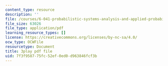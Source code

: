 ```yaml
---
content_type: resource
description: ''
file: /courses/6-041-probabilistic-systems-analysis-and-applied-probability-fall-2010/7f3f958775fc52ef0ed0d963846fcf3b_tBUHRpFZy0s.pdf
file_size: 63026
file_type: application/pdf
learning_resource_types: []
license: https://creativecommons.org/licenses/by-nc-sa/4.0/
ocw_type: OCWFile
resourcetype: Document
title: 3play pdf file
uid: 7f3f9587-75fc-52ef-0ed0-d963846fcf3b
---
```

